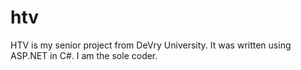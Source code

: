 # htv
HTV is my senior project from DeVry University.  It was written using ASP.NET in C#.  I am the sole coder.
